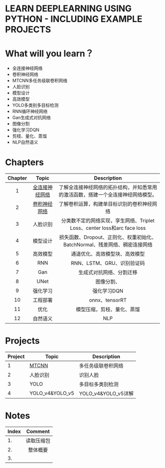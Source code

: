 # LEARN DEEPLEARNING USING PYTHON - INCLUDING EXAMPLE PROJECTS





# What will you learn？

- 全连接神经网络
- 卷积神经网络
- MTCNN多任务级联卷积网络
- 人脸识别
- 模型设计
- 高效模型
- YOLO多类别多目标检测
- RNN循环神经网络
- Gan生成式对抗网络
- 图像分割
- 强化学习DQN
- 剪枝、量化、蒸馏
- NLP自然语义





# Chapters

| Chapter |                            Topic                             |                         Description                          |
| :-----: | :----------------------------------------------------------: | :----------------------------------------------------------: |
|    1    | [全连接神经网络](https://github.com/HibikiJie/Learn-DeepLearning/blob/master/Chapter01.md) | 了解全连接神经网络的拓扑结构，并知悉常用的激活函数，搭建一个全连接神经网络模型。 |
|    2    | [卷积神经网络](https://github.com/HibikiJie/Learn-DeepLearning/blob/master/Chapter02.md) |          了解卷积运算，构建单目标识别的卷积神经网络          |
|    3    |                           人脸识别                           | 分类数不定的网络实现，孪生网络、Triplet Loss、center loss和arc face loss |
|    4    |                           模型设计                           | 损失函数、Dropout、正则化、权重初始化、BatchNormal、残差网络、稠密连接网络 |
|    5    |                           高效模型                           |                通道优化、高效模型块、高效模型                |
|    6    |                             RNN                              |                  RNN、LSTM、GRU、识别验证码                  |
|    7    |                             Gan                              |                   生成式对抗网络、分割迁移                   |
|    8    |                             UNet                             |                          图像分割、                          |
|    9    |                           强化学习                           |                         强化学习DQN                          |
|   10    |                           工程部署                           |                        onnx、tensorRT                        |
|   11    |                             优化                             |                  模型压缩，剪枝、量化、蒸馏                  |
|   12    |                           自然语义                           |                             NLP                              |



# Projects



| Project | Topic                                                        | Description         |
| ------- | ------------------------------------------------------------ | ------------------- |
| 1       | [MTCNN](https://github.com/HibikiJie/Learn-DeepLearning/blob/master/Project%201.md) | 多任务级联卷积网络  |
| 2       | 人脸识别                                                     | 识别人脸            |
| 3       | YOLO                                                         | 多目标多类别检测    |
| 4       | YOLO_v4&YOLO_v5                                              | YOLO_v4&YOLO_v5详解 |





# Notes

| Index |  Comment   |
| :---- | :--------: |
| 1.    | 读取压缩包 |
| 2.    |  整体概要  |
| 3.    |            |

